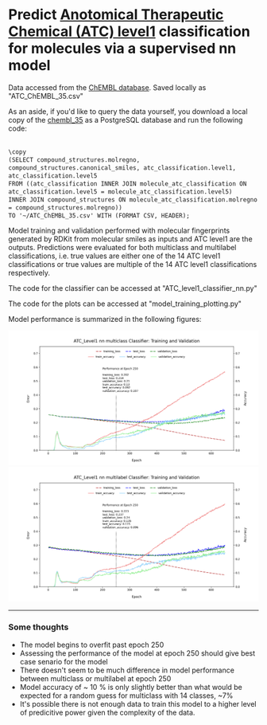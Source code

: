# Predict [Anotomical Therapeutic Chemical (ATC) level1](https://www.who.int/tools/atc-ddd-toolkit/atc-classification) classification for molecules via a supervised nn model

Data accessed from the [ChEMBL database](https://www.ebi.ac.uk/chembl/). Saved locally as "ATC_ChEMBL_35.csv"

As an aside, if you'd like to query the data yourself, you download a local copy of the [chembl_35](https://ftp.ebi.ac.uk/pub/databases/chembl/ChEMBLdb/latest/) as a PostgreSQL database and run the following code:

```

\copy 
(SELECT compound_structures.molregno, compound_structures.canonical_smiles, atc_classification.level1, atc_classification.level5 
FROM ((atc_classification INNER JOIN molecule_atc_classification ON atc_classification.level5 = molecule_atc_classification.level5) 
INNER JOIN compound_structures ON molecule_atc_classification.molregno = compound_structures.molregno)) 
TO '~/ATC_ChEMBL_35.csv' WITH (FORMAT CSV, HEADER);

```

Model training and validation performed with molecular fingerprints generated by RDKit from molecular smiles as inputs and ATC level1 are the outputs. Predictions were evaluated for both multiclass and multilabel classifications, i.e. true values are either one of the 14 ATC level1 classifications or true values are multiple of the 14 ATC level1 classifications respectively.

The code for the classifier can be accessed at "ATC_level1_classifier_nn.py"

The code for the plots can be accessed at "model_training_plotting.py"

Model performance is summarized in the following figures:

<p>
    <img src = 'multiclass_model_training.png' width='750'/>
    <img src = 'multilabel_model_training.png' width='750' />
</p>

---
### Some thoughts

- The model begins to overfit past epoch 250
- Assessing the performance of the model at epoch 250 should give best case senario for the model
- There doesn't seem to be much difference in model performance between multiclass or multilabel at epoch 250
- Model accuracy of ~ 10 % is only slightly better than what would be expected for a random guess for multiclass with 14 classes, ~7%
- It's possible there is not enough data to train this model to a higher level of predicitive power given the complexity of the data. 